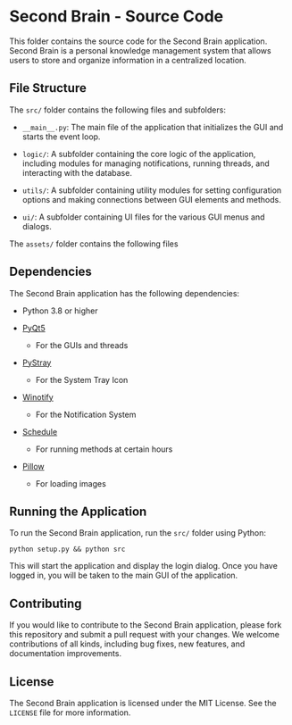 # Second Brain - Source Code


This folder contains the source code for the Second Brain application. Second Brain is a personal knowledge management system that allows users to store and organize information in a centralized location.


## File Structure
  
The `src/` folder contains the following files and subfolders:


- `__main__.py`: The main file of the application that initializes the GUI and starts the event loop.

- `logic/`: A subfolder containing the core logic of the application, including modules for managing notifications, running threads, and interacting with the database.

- `utils/`: A subfolder containing utility modules for setting configuration options and making connections between GUI elements and methods.

- `ui/`: A subfolder containing UI files for the various GUI menus and dialogs.

The `assets/` folder contains the following files

  
## Dependencies

The Second Brain application has the following dependencies:

- Python 3.8 or higher

- [PyQt5](https://pypi.org/project/PyQt5/)
    - For the GUIs and threads

- [PyStray](https://pypi.org/project/pystray/)
    - For the System Tray Icon

- [Winotify](https://pypi.org/project/winotify/)
    - For the Notification System

- [Schedule](https://pypi.org/project/schedule/)
    - For running methods at certain hours

- [Pillow](https://pypi.org/project/Pillow/)
    - For loading images


## Running the Application


To run the Second Brain application, run the `src/` folder using Python:  

```
python setup.py && python src
```
  
This will start the application and display the login dialog. Once you have logged in, you will be taken to the main GUI of the application.

  

## Contributing

If you would like to contribute to the Second Brain application, please fork this repository and submit a pull request with your changes. We welcome contributions of all kinds, including bug fixes, new features, and documentation improvements.

  

## License

The Second Brain application is licensed under the MIT License. See the `LICENSE` file for more information.
